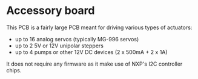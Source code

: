 # Accessory board

This PCB is a fairly large PCB meant for driving various types of actuators:
- up to 16 analog servos (typically MG-996 servos)
- up to 2 5V or 12V unipolar steppers
- up to 4 pumps or other 12V DC devices (2 x 500mA + 2 x 1A)

It does not require any firmware as it make use of NXP's I2C controller chips.
